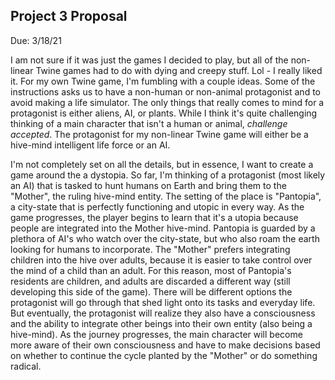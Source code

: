 ## Project 3 Proposal 

Due: 3/18/21 

I am not sure if it was just the games I decided to play, but all of the non-linear Twine games had to do with dying and creepy stuff. Lol - I really liked it. For my own Twine game, I'm fumbling with a couple ideas. Some of the instructions asks us to have a non-human or non-animal protagonist and to avoid making a life simulator. The only things that really comes to mind for a protagonist is either aliens, AI, or plants. While I think it's quite challenging thinking of a main character that isn't a human or animal, *challenge accepted*. The protagonist for my non-linear Twine game will either be a hive-mind intelligent life force or an AI. 

I'm not completely set on all the details, but in essence, I want to create a game around the a dystopia. So far, I'm thinking of a protagonist (most likely an AI) that is tasked to hunt humans on Earth and bring them to the "Mother", the ruling hive-mind entity. The setting of the place is "Pantopia", a city-state that is perfectly functioning and utopic in every way. As the game progresses, the player begins to learn that it's a utopia because people are integrated into the Mother hive-mind. Pantopia is guarded by a plethora of AI's who watch over the city-state, but who also roam the earth looking for humans to incorporate. The "Mother" prefers integrating children into the hive over adults, because it is easier to take control over the mind of a child than an adult. For this reason, most of Pantopia's residents are children, and adults are discarded a different way (still developing this side of the game). There will be different options the protagonist will go through that shed light onto its tasks and everyday life. But eventually, the protagonist will realize they also have a consciousness and the ability to integrate other beings into their own entity (also being a hive-mind). As the journey progresses, the main character will become more aware of their own consciousness and have to make decisions based on whether to continue the cycle planted by the "Mother" or do something radical. 
